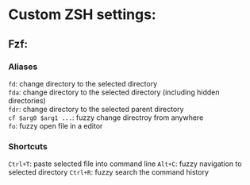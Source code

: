 Custom ZSH settings:
====================

Fzf:
----

### Aliases

`fd`: change directory to the selected directory<br/>
`fda`: change directory to the selected directory (including hidden directories)<br/>
`fdr`: change directory to the selected parent directory<br/>
`cf $arg0 $arg1 ...`: fuzzy change directroy from anywhere<br/>
`fo`: fuzzy open file in a editor<br/>

### Shortcuts
`Ctrl+T`: paste selected file into command line
`Alt+C`: fuzzy navigation to selected directory
`Ctrl+R`: fuzzy search the command history
